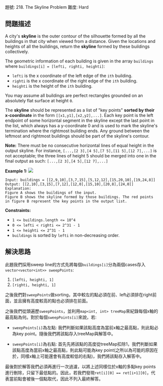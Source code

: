 題號: 218. The Skyline Problem
難度: Hard

## 問題描述
A city's **skyline** is the outer contour of the silhouette formed by all the buildings in that city when viewed from a distance. Given the locations and heights of all the buildings, return the **skyline** formed by these buildings collectively.

The geometric information of each building is given in the array `buildings` where `buildings[i] = [lefti, righti, heighti]`:

- `lefti` is the x coordinate of the left edge of the `ith` building.
- `righti` is the x coordinate of the right edge of the `ith` building.
- `heighti` is the height of the `ith` building.

You may assume all buildings are perfect rectangles grounded on an absolutely flat surface at height `0`.

The **skyline** should be represented as a list of "key points" **sorted by their x-coordinate** in the form `[[x1,y1],[x2,y2],...]`. Each key point is the left endpoint of some horizontal segment in the skyline except the last point in the list, which always has a y-coordinate 0 and is used to mark the skyline's termination where the rightmost building ends. Any ground between the leftmost and rightmost buildings should be part of the skyline's contour.

**Note:** There must be no consecutive horizontal lines of equal height in the output skyline. For instance, `[...,[2 3],[4 5],[7 5],[11 5],[12 7],...]` is not acceptable; the three lines of height 5 should be merged into one in the final output as such: `[...,[2 3],[4 5],[12 7],...]`

**Example 1:**
![](https://hackmd.io/_uploads/H1RgFOCO2.png)
```
Input: buildings = [[2,9,10],[3,7,15],[5,12,12],[15,20,10],[19,24,8]]
Output: [[2,10],[3,15],[7,12],[12,0],[15,10],[20,8],[24,0]]
Explanation:
Figure A shows the buildings of the input.
Figure B shows the skyline formed by those buildings. The red points in figure B represent the key points in the output list.
```
**Constraints:**

- `1 <= buildings.length <= 10^4`
- `0 <= lefti < righti <= 2^31 - 1`
- `1 <= heighti <= 2^31 - 1`
- `buildings` is sorted by `lefti` in non-decreasing order.

## 解決思路
此題我們採用sweep line的方式先將每個`buildings[i]`分為兩個cases存入`vector<vector<int>> sweepPoints`:

1. `[lefti, heighti, 1]`
2. `[righti, heighti, 1]`

之後我們對`sweepPoints`做sorting，其中較左的點必須在前、left必須排在right前面，並且擁有高度較高的點也必須排在前面。

之後我們從頭遍歷`sweepPoints`，並利用`map<int, int> treeMap`來紀錄每個x軸的最高點為何。對於每個`sweepPoints[i]`來說，若:

- `sweepPoints[i]`為左點: 我們判斷如果該點高度為當前x軸之最高點，則此點必為key point。隨後我們將該點存入treeMap與解答中。

- `sweepPoints[i]`為右點: 首先先將該點的高度從treeMap扣除1，我們判斷如果該點高度為當前x軸之最高點，則此點可能為key point(之所以為可能的原因在於，同樣x軸上可能還會有高度較低的右點)，我們將該點存入解答中。

最後對於解答我們必須再進行一次過濾，以將上述同樣位於x軸的多點key points進行刪除，只留下最低點的。因此，若我們發現`ret[i][0] == ret[i+1][0]`，代表當前點會被後一個點取代，因此不列入最終解答。

